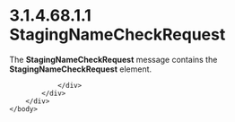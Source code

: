 <html dir="LTR" xmlns:mshelp="http://msdn.microsoft.com/mshelp" xmlns:ddue="http://ddue.schemas.microsoft.com/authoring/2003/5" xmlns:xlink="http://www.w3.org/1999/xlink" xmlns:tool="http://www.microsoft.com/tooltip">
    <head>
        <meta http-equiv="Content-Type" content="text/html; CHARSET=utf-8"></meta>
        <meta name="save" content="history"></meta>
        <title>3.1.4.68.1.1 StagingNameCheckRequest</title>
        <xml>
            <mshelp:toctitle title="3.1.4.68.1.1 StagingNameCheckRequest"></mshelp:toctitle>
            <mshelp:rltitle title="[MS-SSMDSWS-15]: StagingNameCheckRequest"></mshelp:rltitle>
            <mshelp:keyword index="A" term="304321cf-9985-4e4c-993c-bce6f48009cd"></mshelp:keyword>
            <mshelp:attr name="DCSext.ContentType" value="open specification"></mshelp:attr>
            <mshelp:attr name="AssetID" value="304321cf-9985-4e4c-993c-bce6f48009cd"></mshelp:attr>
            <mshelp:attr name="TopicType" value="kbRef"></mshelp:attr>
            <mshelp:attr name="DCSext.Title" value="[MS-SSMDSWS-15]: StagingNameCheckRequest" />
        </xml>
    </head>
    <body>
        <div id="header">
            <h1 class="heading">3.1.4.68.1.1 StagingNameCheckRequest</h1>
        </div>
        <div id="mainSection">
            <div id="mainBody">
                <div id="allHistory" class="saveHistory"></div>
                <div id="sectionSection0" class="section" name="collapseableSection">
                    

<p>The <b>StagingNameCheckRequest</b> message contains the <b>StagingNameCheckRequest</b>
element.</p>


                </div>
            </div>
        </div>
    </body>
</html>